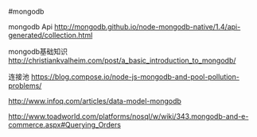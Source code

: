 #mongodb

mongodb Api  http://mongodb.github.io/node-mongodb-native/1.4/api-generated/collection.html

mongodb基础知识  http://christiankvalheim.com/post/a_basic_introduction_to_mongodb/

连接池  https://blog.compose.io/node-js-mongodb-and-pool-pollution-problems/

http://www.infoq.com/articles/data-model-mongodb

http://www.toadworld.com/platforms/nosql/w/wiki/343.mongodb-and-e-commerce.aspx#Querying_Orders


